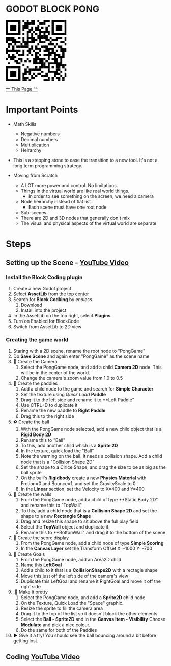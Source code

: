 # GODOT BLOCK PONG

![Block Pong Tutorial Page](./docs/UrlQr.png)

[^^ This Page ^^](https://tinyurl.com/godot-block-pong)

# Important Points

- Math Skills

  - Negative numbers
  - Decimal numbers
  - Multiplication
  - Heirarchy

- This is a stepping stone to ease the transition to a new tool. It's not a long term programming strategy.

- Moving from Scratch
  - A LOT more power and control. No limitations
  - Things in the virtual world are like real world things.
    - In order to see something on the screen, we need a camera
  - Node heirarchy instead of flat list
    - Each scene must have one root node
  - Sub-scenes
  - There are 2D and 3D nodes that generally don't mix
  - The visual and physical aspects of the virtual world are separate

# Steps

## Setting up the Scene - [YouTube Video](https://www.youtube.com/watch?v=1QdQrI2Og-g)

### Install the Block Coding plugin

1. Create a new Godot project
1. Select **AssetLib** from the top center
1. Search for **Block Codking** by _endless_
   1. Download
   1. Install into the project
1. In the AssetLib on the top right, select **Plugins**
1. Turn on Enabled for BlockCode
1. Switch from AssetLib to 2D view

### Creating the game world

1. Staring with a 2D scene, rename the root node to "PongGame"
1. Do **Save Scene** and again enter "PongGame" as the scene name
1. 🎥 Create the Camera
   1. Select the PongGame node, and add a child **Camera 2D** node. This will be in the center of the world.
   1. Change the camera's zoom value from 1.0 to 0.5
1. 🏓 Create the paddles
   1. Add a child node to the game and search for **Simple Character**
   1. Set the texture using _Quick Load_ **Paddle**
   1. Drag it to the left side and rename it to \*\*Left Paddle"
   1. Use CTRL+D to duplicate it
   1. Rename the new paddle to **Right Paddle**
   1. Drag this to the right side
1. ⚽ Create the ball
   1. With the PongGame node selected, add a new child object that is a **Rigid Body 2D**
   1. Rename this to "Ball"
   1. To this, add another child which is a **Sprite 2D**
   1. In the texture, quick load the "Ball"
   1. Note the warning on the ball. It needs a collision shape. Add a child node that is a "Collision Shape 2D"
   1. Set the shape to a Cirlce Shape, and drag the size to be as big as the ball sprite
   1. On the ball's **Rigidbody** create a new **Physics Material** with Frction=0 and Bounce=1, and set the GravityScale to 0
   1. In the **Linear** section, set the Velocity to X=400 and Y=400
1. 🧱 Create the walls
   1. From the PongGame node, add a child of type \*\*Static Body 2D" and rename this to "TopWall"
   1. To this, add a child node that is a **Collision Shape 2D** and set the shape to a new **Rectangle Shape**
   1. Drag and resize this shape to sit above the full play field
   1. Select the **TopWall** object and duplicate it.
   1. Rename this to \*\*BottomWall" and drag it to the bottom of the scene
1. 💯 Create the score display
   1. From the PongGame node, add a child node of type **Simple Scoring**
   1. In the **Canvas Layer** set the Transform Offset X=-1000 Y=-700
1. 🥅 Create Goals
   1. From the PongGame node, add an Area2D child
   1. Name this **LeftGoal**
   1. Add a child to it that is a **CollisionShape2D** with a rectagle shape
   1. Move this just off the left side of the camera's view
   1. Duplicate this LeftGoal and rename it RightGoal and move it off the right side
1. .🦋 Make it pretty
   1. Select the PongGame node, and add a **Sprite2D** child node
   1. On the Texture, Quick Load the "Space" graphic.
   1. Resize the sprite to fill the camera area
   1. Drag it to the top of the list so it doesn't block the other elements
   1. Select the **Ball - Sprite2D** and in the **Canvas Item - Visibility** Choose **Modulate** and pick a nice colour.
   1. Do the same for both of the Paddles
1. ▶️ Give it a try! You should see the ball bouncing around a bit before getting lost.

## Coding [YouTube Video](https://www.youtube.com/watch?v=WlUN7Zz0Djg)
